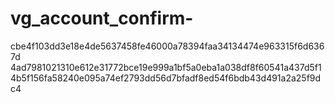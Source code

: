 # vg_account_confirm-

cbe4f103dd3e18e4de5637458fe46000a78394faa34134474e963315f6d6367d
4ad7981021310e612e31772bce19e999a1bf5a0eba1a038df8f60541a437d5f1
4b5f156fa58240e095a74ef2793dd56d7bfadf8ed54f6bdb43d491a2a25f9dc4
